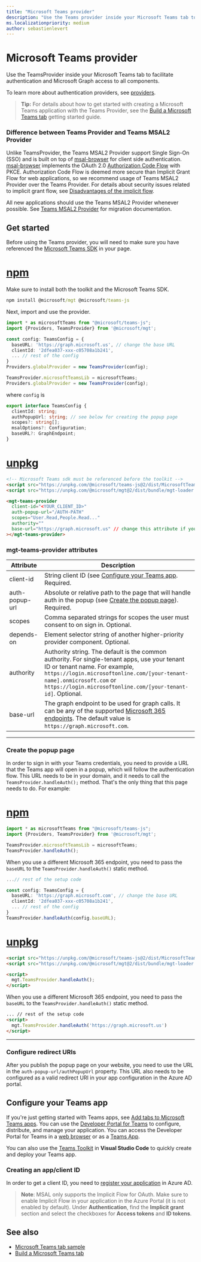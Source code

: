 ```yaml
---
title: "Microsoft Teams provider"
description: "Use the Teams provider inside your Microsoft Teams tab to facilitate authentication and Microsoft Graph access to all components."
ms.localizationpriority: medium
author: sebastienlevert
---
```


# Microsoft Teams provider

Use the TeamsProvider inside your Microsoft Teams tab to facilitate authentication and Microsoft Graph access to all components.

To learn more about authentication providers, see [providers](./providers.md).

>**Tip:** For details about how to get started with creating a Microsoft Teams application with the Teams Provider, see the [Build a Microsoft Teams tab](../get-started/build-a-microsoft-teams-tab.md) getting started guide.

### Difference between Teams Provider and Teams MSAL2 Provider
Unlike TeamsProvider, the Teams MSAL2 Provider support Single Sign-On (SSO) and is built on top of [msal-browser](https://github.com/AzureAD/microsoft-authentication-library-for-js/tree/dev/lib/msal-browser) for client side authentication. [msal-browser](https://github.com/AzureAD/microsoft-authentication-library-for-js/tree/dev/lib/msal-browser) implements the OAuth 2.0 [Authorization Code Flow](/azure/active-directory/develop/v2-oauth2-auth-code-flow) with PKCE. Authorization Code Flow is deemed more secure than Implicit Grant Flow for web applications, so we recommend usage of Teams MSAL2 Provider over the Teams Provider. For details about security issues related to implicit grant flow, see [Disadvantages of the implicit flow](https://tools.ietf.org/html/draft-ietf-oauth-browser-based-apps-04#section-9.8.6).

All new applications should use the Teams MSAL2 Provider whenever possible. See [Teams MSAL2 Provider](./teams-msal2.md) for migration documentation.

## Get started

Before using the Teams provider, you will need to make sure you have referenced the [Microsoft Teams SDK](/javascript/api/overview/msteams-client?view=msteams-client-js-latest&preserve-view=true#using-the-sdk) in your page.

# [npm](#tab/ts)

Make sure to install both the toolkit and the Microsoft Teams SDK.

```cmd
npm install @microsoft/mgt @microsoft/teams-js
```

Next, import and use the provider.

```ts
import * as microsoftTeams from "@microsoft/teams-js";
import {Providers, TeamsProvider} from '@microsoft/mgt';

const config: TeamsConfig = {
  baseURL: 'https://graph.microsoft.us', // change the base URL
  clientId: '2dfea037-xxx-c05708a1b241',
  ... // rest of the config
}
Providers.globalProvider = new TeamsProvider(config);

TeamsProvider.microsoftTeamsLib = microsoftTeams;
Providers.globalProvider = new TeamsProvider(config);
```

where `config` is

```ts
export interface TeamsConfig {
  clientId: string;
  authPopupUrl: string; // see below for creating the popup page
  scopes?: string[];
  msalOptions?: Configuration;
  baseURL?: GraphEndpoint;
}
```

# [unpkg](#tab/html)

```html
<!-- Microsoft Teams sdk must be referenced before the toolkit -->
<script src="https://unpkg.com/@microsoft/teams-js@2/dist/MicrosoftTeams.min.js" crossorigin="anonymous"></script>
<script src="https://unpkg.com/@microsoft/mgt@2/dist/bundle/mgt-loader.js"></script>

<mgt-teams-provider
  client-id="<YOUR_CLIENT_ID>"
  auth-popup-url="/AUTH-PATH"
  scopes="User.Read,People.Read..."
  authority=""
  base-url="https://graph.microsoft.us" // change this attribute if you want to use a different M365 endpoint.
></mgt-teams-provider>
```

### mgt-teams-provider attributes
| Attribute | Description |
| --- | --- |
| client-id   | String client ID (see [Configure your Teams app](#configure-your-teams-app). Required. |
| auth-popup-url  | Absolute or relative path to the page that will handle auth in the popup (see [Create the popup page](#create-the-popup-page)). Required. |
| scopes  | Comma separated strings for scopes the user must consent to on sign in. Optional. |
| depends-on | Element selector string of another higher-priority provider component. Optional. |
| authority    | Authority string. The default is the common authority. For single-tenant apps, use your tenant ID or tenant name. For example, `https://login.microsoftonline.com/[your-tenant-name].onmicrosoft.com` or `https://login.microsoftonline.com/[your-tenant-id]`. Optional. |
| base-url | The graph endpoint to be used for graph calls. It can be any of the supported [Microsoft 365 endpoints](/microsoft-365/enterprise/microsoft-365-endpoints). The default value is `https://graph.microsoft.com`.|

---

### Create the popup page

In order to sign in with your Teams credentials, you need to provide a URL that the Teams app will open in a popup, which will follow the authentication flow. This URL needs to be in your domain, and it needs to call the `TeamsProvider.handleAuth();` method. That's the only thing that this page needs to do. For example:

# [npm](#tab/ts)

```ts
import * as microsoftTeams from "@microsoft/teams-js";
import {Providers, TeamsProvider} from '@microsoft/mgt';

TeamsProvider.microsoftTeamsLib = microsoftTeams;
TeamsProvider.handleAuth();
```

When you use a different Microsoft 365 endpoint, you need to pass the `baseURL` to the `TeamsProvider.handleAuth()` static method.

```ts
...// rest of the setup code

const config: TeamsConfig = {
  baseURL: 'https://graph.microsoft.com', // change the base URL
  clientId: '2dfea037-xxx-c05708a1b241',
  ... // rest of the config
}
TeamsProvider.handleAuth(config.baseURL);
```

# [unpkg](#tab/html)

```html
<script src="https://unpkg.com/@microsoft/teams-js@2/dist/MicrosoftTeams.min.js" crossorigin="anonymous"></script>
<script src="https://unpkg.com/@microsoft/mgt@2/dist/bundle/mgt-loader.js"></script>

<script>
  mgt.TeamsProvider.handleAuth();
</script>
```

When you use a different Microsoft 365 endpoint, you need to pass the `baseURL` to the `TeamsProvider.handleAuth()` static method.
```html
... // rest of the setup code
<script>
  mgt.TeamsProvider.handleAuth('https://graph.microsoft.us')
</script>
```
---

### Configure redirect URIs

After you publish the popup page on your website, you need to use the URL in the `auth-popup-url/authPopupUrl` property. This URL also needs to be configured as a valid redirect URI in your app configuration in the Azure AD portal.

## Configure your Teams app

If you're just getting started with Teams apps, see [Add tabs to Microsoft Teams apps](/microsoftteams/platform/concepts/tabs/tabs-overview). You can use the [Developer Portal for Teams](/microsoftteams/platform/concepts/build-and-test/teams-developer-portal) to configure, distribute, and manage your application. You can access the Developer Portal for Teams in a [web browser](https://dev.teams.microsoft.com/) or as a [Teams App](https://teams.microsoft.com/l/app/14072831-8a2a-4f76-9294-057bf0b42a68).

You can also use the [Teams Toolkit](https://marketplace.visualstudio.com/items?itemName=TeamsDevApp.ms-teams-vscode-extension) in **Visual Studio Code** to quickly create and deploy your Teams app.

### Creating an app/client ID
In order to get a client ID, you need to [register your application](../get-started/add-aad-app-registration.md) in Azure AD.
>**Note**: MSAL only supports the Implicit Flow for OAuth. Make sure to enable Implicit Flow in your application in the Azure Portal (it is not enabled by default). Under **Authentication**, find the **Implicit grant** section and select the checkboxes for **Access tokens** and **ID tokens**.

## See also
* [Microsoft Teams tab sample](https://github.com/microsoftgraph/microsoft-graph-toolkit/tree/master/samples/teams-tab)
* [Build a Microsoft Teams tab](../get-started/build-a-microsoft-teams-tab.md)

